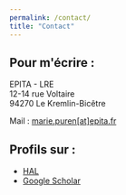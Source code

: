 ```yaml
---
permalink: /contact/
title: "Contact"
---
```


## Pour m'écrire :
EPITA - LRE  
12-14 rue Voltaire  
94270 Le Kremlin-Bicêtre  

Mail : [marie.puren[at]epita.fr](mailto:marie.puren@epita.fr)

## Profils sur :
* [HAL](https://cv.hal.science/marie-puren)
* [Google Scholar](https://scholar.google.com/citations?user=PTy_b5AAAAAJ&hl=fr)
